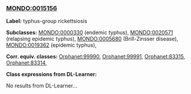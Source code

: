 
### [MONDO:0015156](http://purl.obolibrary.org/obo/MONDO_0015156)
**Label:** typhus-group rickettsiosis

**Subclasses:** [MONDO:0000330](http://purl.obolibrary.org/obo/MONDO_0000330) (endemic typhus), [MONDO:0020571](http://purl.obolibrary.org/obo/MONDO_0020571) (relapsing epidemic typhus), [MONDO:0005680](http://purl.obolibrary.org/obo/MONDO_0005680) (Brill-Zinsser disease), [MONDO:0019362](http://purl.obolibrary.org/obo/MONDO_0019362) (epidemic typhus), 

**Corr. equiv. classes:** [Orphanet:99990](http://www.orpha.net/ORDO/Orphanet_99990), [Orphanet:99991](http://www.orpha.net/ORDO/Orphanet_99991), [Orphanet:83315](http://www.orpha.net/ORDO/Orphanet_83315), [Orphanet:83314](http://www.orpha.net/ORDO/Orphanet_83314), 

**Class expressions from DL-Learner:**

No results from DL-Learner...



